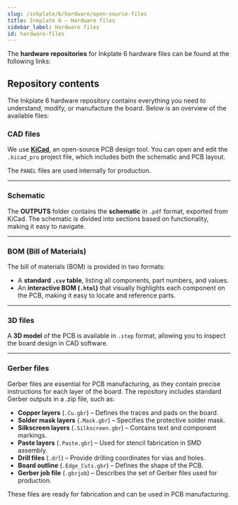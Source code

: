 ```yaml
---  
slug: /inkplate/6/hardware/open-source-files  
title: Inkplate 6 – Hardware files
sidebar_label: Hardware files
id: hardware-files  
---  
```


The **hardware repositories** for Inkplate 6 hardware files can be found at the following links:

<QuickLink 
  title="Soldered Inkplate 6 hardware design" 
  description="Hardware design, BOM, gerbers, and 3D files for Soldered Inkplate 6, designed by Soldered Electronics"
  url="https://github.com/SolderedElectronics/Soldered-Inkplate-6-hardware-design" 
/>

## Repository contents  

The Inkplate 6 hardware repository contains everything you need to understand, modify, or manufacture the board. Below is an overview of the available files:

### CAD files

We use [**KiCad**](https://www.kicad.org/), an open-source PCB design tool. You can open and edit the `.kicad_pro` project file, which includes both the schematic and PCB layout.

The `PANEL` files are used internally for production.

<CenteredImage src="/img/6/kicad.png" alt="Inkplate 6 KiCad project" caption="Inkplate 6 KiCad project" />

---

### Schematic

The **OUTPUTS** folder contains the **schematic** in `.pdf` format, exported from KiCad. The schematic is divided into sections based on functionality, making it easy to navigate.

<CenteredImage src="/img/6/schematics.png" alt="Inkplate 6 schematic" caption="Inkplate 6 schematic 1/6" />

---

### BOM (Bill of Materials)

The bill of materials (BOM) is provided in two formats:

- A **standard `.csv` table**, listing all components, part numbers, and values.
- An **interactive BOM (`.html`)** that visually highlights each component on the PCB, making it easy to locate and reference parts.

<CenteredImage src="/img/6/ibom.png" alt="Inkplate 6 interactive BOM" caption="IBOM for 10" />

---

### 3D files

A **3D model** of the PCB is available in `.step` format, allowing you to inspect the board design in CAD software.

---

### Gerber files

Gerber files are essential for PCB manufacturing, as they contain precise instructions for each layer of the board. The repository includes standard Gerber outputs in a .zip file, such as:

- **Copper layers** (`.Cu.gbr`) – Defines the traces and pads on the board.
- **Solder mask layers** (`.Mask.gbr`) – Specifies the protective solder mask.
- **Silkscreen layers** (`.Silkscreen.gbr`) – Contains text and component markings.
- **Paste layers** (`.Paste.gbr`) – Used for stencil fabrication in SMD assembly.
- **Drill files** (`.drl`) – Provide drilling coordinates for vias and holes.
- **Board outline** (`.Edge_Cuts.gbr`) – Defines the shape of the PCB.
- **Gerber job file** (`.gbrjob`) – Describes the set of Gerber files used for production.

These files are ready for fabrication and can be used in PCB manufacturing.